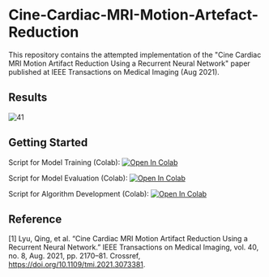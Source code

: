# Cine-Cardiac-MRI-Motion-Artefact-Reduction
This repository contains the attempted implementation of the "Cine Cardiac MRI Motion Artifact Reduction Using a Recurrent Neural Network" paper published at IEEE Transactions on Medical Imaging (Aug 2021).

## Results


![41](https://user-images.githubusercontent.com/52663918/156579259-10589f75-c174-4192-ad39-502f73cd5203.gif)




## Getting Started

Script for Model Training (Colab):
[![Open In Colab](https://colab.research.google.com/assets/colab-badge.svg)](https://colab.research.google.com/github/Jathurshan0330/Cine-Cardiac-MRI-Motion-Artefact-Reduction/blob/master/Training_Recurrent_Generative_Adversarial_Network.ipynb)

Script for Model Evaluation (Colab):
[![Open In Colab](https://colab.research.google.com/assets/colab-badge.svg)](https://colab.research.google.com/github/Jathurshan0330/Cine-Cardiac-MRI-Motion-Artefact-Reduction/blob/master/Evaluation_Recurrent_Generative_Adversarial_Network.ipynb)

Script for Algorithm Development (Colab):
[![Open In Colab](https://colab.research.google.com/assets/colab-badge.svg)](https://colab.research.google.com/github/Jathurshan0330/Cine-Cardiac-MRI-Motion-Artefact-Reduction/blob/master/Cine_Cardiac_MRI_Motion_Artifact_Reduction_Using_a_Recurrent_Neural_Network.ipynb)


## Reference
[1] Lyu, Qing, et al. “Cine Cardiac MRI Motion Artifact Reduction Using a Recurrent Neural Network.” IEEE Transactions on Medical Imaging, vol. 40, no. 8, Aug. 2021, pp. 2170–81. Crossref, https://doi.org/10.1109/tmi.2021.3073381.
